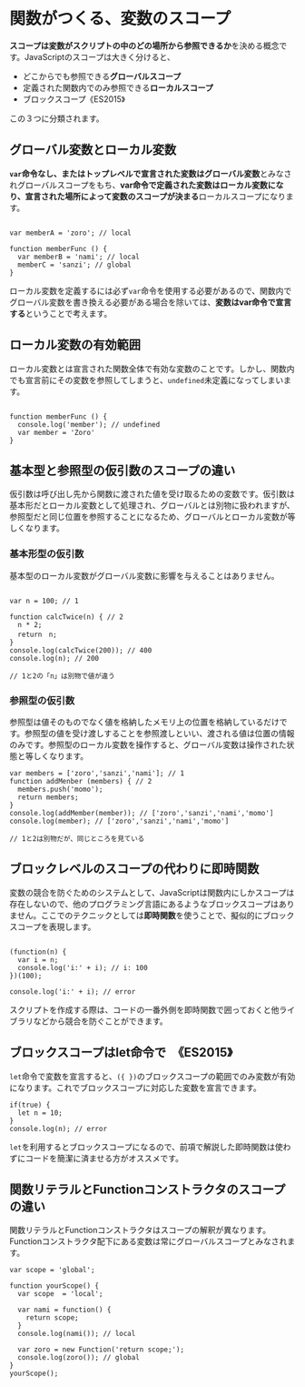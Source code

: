 # 関数がつくる、変数のスコープ

**スコープは変数がスクリプトの中のどの場所から参照できるか**を決める概念です。JavaScriptのスコープは大きく分けると、

* どこからでも参照できる**グローバルスコープ**
* 定義された関数内でのみ参照できる**ローカルスコープ**
* ブロックスコープ《ES2015》

この３つに分類されます。





## グローバル変数とローカル変数

**`var`命令なし、またはトップレベルで宣言された変数はグローバル変数**とみなされグローバルスコープをもち、**var命令で定義された変数はローカル変数になり、宣言された場所によって変数のスコープが決まる**ローカルスコープになります。

```

var memberA = 'zoro'; // local

function memberFunc () {
  var memberB = 'nami'; // local
  memberC = 'sanzi'; // global
}

```

ローカル変数を定義するには必ず`var`命令を使用する必要があるので、関数内でグローバル変数を書き換える必要がある場合を除いては、**変数はvar命令で宣言する**ということで考えます。





## ローカル変数の有効範囲

ローカル変数とは宣言された関数全体で有効な変数のことです。しかし、関数内でも宣言前にその変数を参照してしまうと、`undefined`未定義になってしまいます。

```

function memberFunc () {
  console.log('member'); // undefined
  var member = 'Zoro'
}

```





## 基本型と参照型の仮引数のスコープの違い

仮引数は呼び出し先から関数に渡された値を受け取るための変数です。仮引数は基本形だとローカル変数として処理され、グローバルとは別物に扱われますが、参照型だと同じ位置を参照することになるため、グローバルとローカル変数が等しくなります。


### 基本形型の仮引数

基本型のローカル変数がグローバル変数に影響を与えることはありません。

```

var n = 100; // 1
    
function calcTwice(n) { // 2
  n * 2;
  return　n;
}
console.log(calcTwice(200)); // 400
console.log(n); // 200

// 1と2の「n」は別物で値が違う

```


### 参照型の仮引数

参照型は値そのものでなく値を格納したメモリ上の位置を格納しているだけです。参照型の値を受け渡しすることを参照渡しといい、渡される値は位置の情報のみです。参照型のローカル変数を操作すると、グローバル変数は操作された状態と等しくなります。

```
var members = ['zoro','sanzi','nami']; // 1
function addMenber (members) { // 2
  members.push('momo');
  return members;
}
console.log(addMember(member)); // ['zoro','sanzi','nami','momo']
console.log(member); // ['zoro','sanzi','nami','momo']

// 1と2は別物だが、同じところを見ている

```





## ブロックレベルのスコープの代わりに即時関数

変数の競合を防ぐためのシステムとして、JavaScriptは関数内にしかスコープは存在しないので、他のプログラミング言語にあるようなブロックスコープはありません。ここでのテクニックとしては**即時関数**を使うことで、擬似的にブロックスコープを表現します。

```

(function(n) {
  var i = n;
  console.log('i:' + i); // i: 100
})(100);

console.log('i:' + i); // error

```

スクリプトを作成する際は、コードの一番外側を即時関数で囲っておくと他ライブラリなどから競合を防ぐことができます。






##  ブロックスコープはlet命令で　《ES2015》

`let`命令で変数を宣言すると、`({ })`のブロックスコープの範囲でのみ変数が有効になります。これでブロックスコープに対応した変数を宣言できます。

```
if(true) {
  let n = 10;
}
console.log(n); // error
```

`let`を利用するとブロックスコープになるので、前項で解説した即時関数は使わずにコードを簡潔に済ませる方がオススメです。





## 関数リテラルとFunctionコンストラクタのスコープの違い

関数リテラルとFunctionコンストラクタはスコープの解釈が異なります。Functionコンストラクタ配下にある変数は常にグローバルスコープとみなされます。

```
var scope = 'global';
    
function yourScope() {
  var scope  = 'local';

  var nami = function() {
    return scope;
  }
  console.log(nami()); // local

  var zoro = new Function('return scope;');
  console.log(zoro()); // global
}
yourScope();
```





































